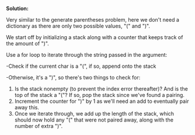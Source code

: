 **Solution:**

Very similar to the generate parentheses problem, here we don't need a dictionary as there are only two possible values, "(" and ")".

We start off by initializing a stack along with a counter that keeps track of the amount of ")".

Use a for loop to iterate through the string passed in the argument:

-Check if the current char is a "(", if so, append onto the stack

-Otherwise, it's a ")", so there's two things to check for:

  1) Is the stack nonempty (to prevent the index error thereafter)? And is the top of the stack a "("?
     If so, pop the stack since we've found a pairing.
  2) Increment the counter for ")" by 1 as we'll need an add to eventually pair away this.
  3) Once we iterate through, we add up the length of the stack, which should now hold any "(" that were 
     not paired away, along with the number of extra ")".
